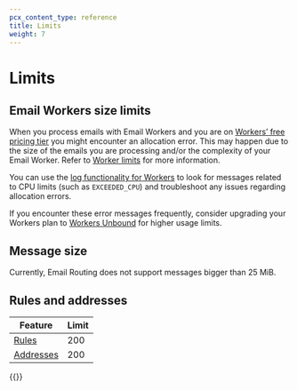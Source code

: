 ```yaml
---
pcx_content_type: reference
title: Limits
weight: 7
---
```


# Limits

## Email Workers size limits

When you process emails with Email Workers and you are on [Workers’ free pricing tier](/workers/platform/pricing/) you might encounter an allocation error. This may happen due to the size of the emails you are processing and/or the complexity of your Email Worker. Refer to [Worker limits](/workers/platform/limits/#worker-limits) for more information.

You can use the [log functionality for Workers](/workers/observability/log-from-workers/) to look for messages related to CPU limits (such as `EXCEEDED_CPU`) and troubleshoot any issues regarding allocation errors.

If you encounter these error messages frequently, consider upgrading your Workers plan to [Workers Unbound](/workers/platform/limits/#worker-limits) for higher usage limits.

## Message size

Currently, Email Routing does not support messages bigger than 25 MiB.

## Rules and addresses

Feature | Limit
--- | ---
[Rules](/email-routing/setup/email-routing-addresses/) | 200
[Addresses](/email-routing/setup/email-routing-addresses/#destination-addresses) | 200

{{<render file="_limits_increase.md" productFolder="workers">}}